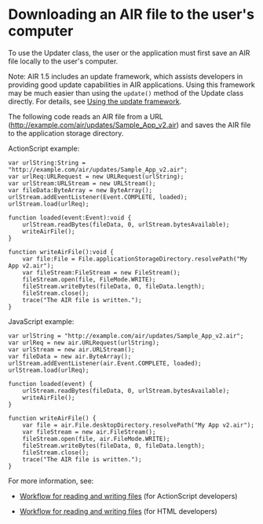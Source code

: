 # Downloading an AIR file to the user's computer

To use the Updater class, the user or the application must first save an AIR
file locally to the user's computer.

Note: AIR 1.5 includes an update framework, which assists developers in
providing good update capabilities in AIR applications. Using this framework may
be much easier than using the `update()` method of the Update class directly.
For details, see
[Using the update framework](WS9CD40F06-4DD7-4230-B56A-88AA27541A1E.html).

The following code reads an AIR file from a URL
(http://example.com/air/updates/Sample_App_v2.air) and saves the AIR file to the
application storage directory.

ActionScript example:

    var urlString:String = "http://example.com/air/updates/Sample_App_v2.air";
    var urlReq:URLRequest = new URLRequest(urlString);
    var urlStream:URLStream = new URLStream();
    var fileData:ByteArray = new ByteArray();
    urlStream.addEventListener(Event.COMPLETE, loaded);
    urlStream.load(urlReq);

    function loaded(event:Event):void {
        urlStream.readBytes(fileData, 0, urlStream.bytesAvailable);
        writeAirFile();
    }

    function writeAirFile():void {
        var file:File = File.applicationStorageDirectory.resolvePath("My App v2.air");
        var fileStream:FileStream = new FileStream();
        fileStream.open(file, FileMode.WRITE);
        fileStream.writeBytes(fileData, 0, fileData.length);
        fileStream.close();
        trace("The AIR file is written.");
    }

JavaScript example:

    var urlString = "http://example.com/air/updates/Sample_App_v2.air";
    var urlReq = new air.URLRequest(urlString);
    var urlStream = new air.URLStream();
    var fileData = new air.ByteArray();
    urlStream.addEventListener(air.Event.COMPLETE, loaded);
    urlStream.load(urlReq);

    function loaded(event) {
        urlStream.readBytes(fileData, 0, urlStream.bytesAvailable);
        writeAirFile();
    }

    function writeAirFile() {
        var file = air.File.desktopDirectory.resolvePath("My App v2.air");
        var fileStream = new air.FileStream();
        fileStream.open(file, air.FileMode.WRITE);
        fileStream.writeBytes(fileData, 0, fileData.length);
        fileStream.close();
        trace("The AIR file is written.");
    }

For more information, see:

- [Workflow for reading and writing files](http://help.adobe.com/en_US/as3/dev/WS5b3ccc516d4fbf351e63e3d118666ade46-7dc8.html)
  (for ActionScript developers)

- [Workflow for reading and writing files](http://help.adobe.com/en_US/air/html/dev/WS5b3ccc516d4fbf351e63e3d118666ade46-7dc8.html)
  (for HTML developers)
